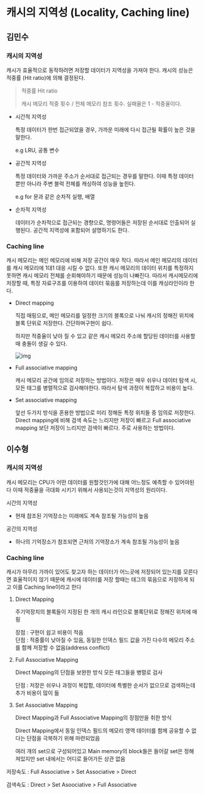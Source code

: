 # 캐시의 지역성 (Locality, Caching line)

## 김민수

### 캐시의 지역성

캐시가 효율적으로 동작하려면 저장할 데이터가 지역성을 가져야 한다. 캐시의 성능은 적중률 (Hit ratio)에 의해 결정된다.

> 적중률 Hit ratio
>
> 캐시 메모리 적중 횟수 / 전체 메모리 참조 횟수. 실패율은 1 - 적중율이다.

- 시간적 지역성

  특정 데이터가 한번 접근되었을 경우, 가까운 미래에 다시 접근될 확률이 높은 것을 말한다.

  e.g LRU, 공통 변수

- 공간적 지역성

  특정 데이터와 가까운 주소가 순서대로 접근되는 경우를 말한다. 이때 특정 데이터 뿐만 아니라 주변 블럭 전체를 캐싱하여 성능을 높힌다. 

  e.g for 문과 같은 순차적 실행, 배열

- 순차적 지역성

  데이터가 순차적으로 접근되는 경향으로, 명령어들은 저장된 순서대로 인출되어 실행된다. 공간적 지역성에 포함되어 설명하기도 한다.

### Caching line

캐시 메모리는 메인 메모리에 비해 저장 공간이 매우 작다. 따라서 메인 메모리의 데이터를 캐시 메모리에 1대1 대응 시킬 수 없다. 또한 캐시 메모리의 데이터 위치를 특정하지 못하면 캐시 메모리 전체를 순회해야하기 때문에 성능이 나빠진다. 따라서 캐시메모리에 저장할 때, 특정 자료구조를 이용하여 데이터 묶음를 저장하는데 이를 캐싱라인이라 한다.

- Direct mapping

  직접 매핑으로, 메인 메모리를 일정한 크기의 블록으로 나눠 캐시의 정해진 위치에 블록 단위로 저장한다. 간단하며구현이 쉽다.

  하지만 적중율이 낮아 질 수 있고 같은 캐시 메모리 주소에 할당된 데이터를 사용할 때 충돌이 생길 수 있다.

  ![img](https://blog.kakaocdn.net/dn/KWMR2/btrgjyIn1ns/mvER1WQu1w7kI4BuHbQCqk/img.png)

- Full associative mapping

  캐시 메모리 공간에 임의로 저장하는 방법이다. 저장은 매우 쉬우나 데이터 탐색 시, 모든 태그를 병렬적으로 검사해야한다. 따라서 탐색 과정이 복잡하고 비용이 높다.

- Set associative mapping

  앞선 두가지 방식을 혼용한 방법으로 미리 정해둔 특정 위치들 중 임의로 저장한다. Direct mapping에 비해 검색 속도는 느리지만 저장이 빠르고 Full associative mapping 보단 저장이 느리지만 검색이 빠르다. 주로 사용하는 방법이다.

## 이수형

### 캐시의 지역성

캐시 메모리는 CPU가 어떤 데이터를 원할것인가에 대해 어느정도 예측할 수 있어야된다
이때 적중율을 극대화 시키기 위해서 사용되는것이 지역성의 원리이다.

시간의 지역성

- 현재 참조된 기억장소는 미래에도 계속 참조될 가능성이 높음

공간의 지역성

- 하나의 기억장소가 참조되면 근처의 기억장소가 계속 참조될 가능성이 높음

### Caching line

캐시가 아무리 가까이 있어도 찾고자 하는 데이터가 어느곳에 저장되어 있는지를 모른다면 효율적이지 않기 때문에 캐시에 데이터를 저장 할때는 태그의 묶음으로 저장하게 되고 이를 Caching line이라고 한다

1. Direct Mapping
   
   주기억장치의 블록들이 지정된 한 개의 캐시 라인으로 블록단위로 정해진 위치에 매핑 

   장점 : 구현이 쉽고 비용이 적음<br/>
   단점 : 적중률이 낮아질 수 있음, 동일한 인덱스 필드 값을 가진 다수의 메모리 주소를 함께 저장할 수 없음(address conflict)

2. Full Associative Mapping

   Direct Mapping의 단점을 보완한 방식 모든 태그들을 병렬로 검사
   
   단점 : 저장은 쉬우나 과정이 복잡함, 데이터에 특별한 순서가 없으므로 검색하는데 추가 비용이 많이 듦


3. Set Associative Mapping

    Direct Mapping과 Full Associative Mapping의 장점만을 취한 방식
    
    Direct Mapping에서 동일 인덱스 필드의 메모리 영역 데이터를 함께 공유할 수 없다는 단점을 극복하기 위해 마련되었음 
    
    여러 개의 set으로 구성되어있고 Main memory의 block들은 들어갈 set은 정해져있지만 set 내에서는 어디로 들어가든 상관 없음
   
   
저장속도 : Full Associative > Set Associative > Direct

검색속도 : Direct > Set Asoociative > Full Associative
